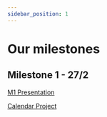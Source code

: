 ```yaml
---
sidebar_position: 1
---
```


# Our milestones

## Milestone 1 - 27/2

[M1 Presentation](M1_-_DSD_Presentation.pdf)

[Calendar Project](/Calendar_PI.pdf)